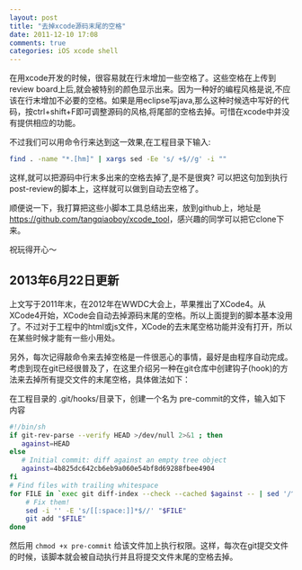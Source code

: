 ```yaml
---
layout: post
title: "去掉xcode源码末尾的空格"
date: 2011-12-10 17:08
comments: true
categories: iOS xcode shell
---
```


在用xcode开发的时候，很容易就在行末增加一些空格了。这些空格在上传到review board上后,就会被特别的颜色显示出来。因为一种好的编程风格是说,不应该在行末增加不必要的空格。如果是用eclipse写java,那么这种时候选中写好的代码，按ctrl+shift+F即可调整源码的风格,将尾部的空格去掉。可惜在xcode中并没有提供相应的功能。

<!--more-->

不过我们可以用命令行来达到这一效果,在工程目录下输入:

``` bash
find . -name "*.[hm]" | xargs sed -Ee 's/ +$//g' -i ""
```

这样,就可以把源码中行末多出来的空格去掉了,是不是很爽? 可以把这句加到执行post-review的脚本上，这样就可以做到自动去空格了。

顺便说一下，我打算把这些小脚本工具总结出来，放到github上，地址是 <https://github.com/tangqiaoboy/xcode_tool>，感兴趣的同学可以把它clone下来。

祝玩得开心～

## 2013年6月22日更新

上文写于2011年末，在2012年在WWDC大会上，苹果推出了XCode4。从XCode4开始，XCode会自动去掉源码末尾的空格。所以上面提到的脚本基本没用了。不过对于工程中的html或js文件，XCode的去末尾空格功能并没有打开，所以在某些时候才能有一些小用处。

另外，每次记得敲命令来去掉空格是一件很恶心的事情，最好是由程序自动完成。考虑到现在git已经很普及了，在这里介绍另一种在git仓库中创建钩子(hook)的方法来去掉所有提交文件的末尾空格，具体做法如下：

在工程目录的 .git/hooks/目录下，创建一个名为 pre-commit的文件，输入如下内容

``` bash
#!/bin/sh
if git-rev-parse --verify HEAD >/dev/null 2>&1 ; then
   against=HEAD
else
   # Initial commit: diff against an empty tree object
   against=4b825dc642cb6eb9a060e54bf8d69288fbee4904
fi
# Find files with trailing whitespace
for FILE in `exec git diff-index --check --cached $against -- | sed '/^[+-]/d' | sed -E 's/:[0-9]+:.*//' | uniq` ; do
    # Fix them!
    sed -i '' -E 's/[[:space:]]*$//' "$FILE"
    git add "$FILE"
done

```

然后用 `chmod +x pre-commit` 给该文件加上执行权限。这样，每次在git提交文件的时候，该脚本就会被自动执行并且将提交文件末尾的空格去掉。

